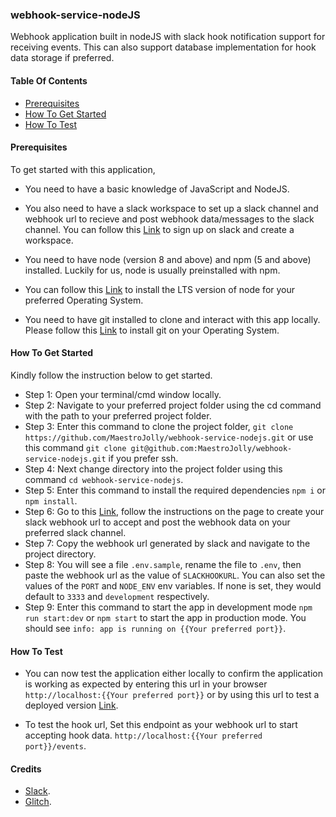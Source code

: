 ### webhook-service-nodeJS

Webhook application built in nodeJS with slack hook notification support for receiving events. This can also support database implementation for hook data storage if preferred.

#### Table Of Contents

- [Prerequisites](#prerequisites)
- [How To Get Started](#how-to-get-started)
- [How To Test](#how-to-test)

#### Prerequisites

To get started with this application,

- You need to have a basic knowledge of JavaScript and NodeJS.

- You also need to have a slack workspace to set up a slack channel and webhook url to recieve and post webhook data/messages to the slack channel. You can follow this [Link](https://slack.com/get-started#/create) to sign up on slack and create a workspace.

- You need to have node (version 8 and above) and npm (5 and above) installed. Luckily for us, node is usually preinstalled with npm.

- You can follow this [Link](https://nodejs.org/en/) to install the LTS version of node for your preferred Operating System.

- You need to have git installed to clone and interact with this app locally. Please follow this [Link](https://git-scm.com/) to install git on your Operating System.

#### How To Get Started

Kindly follow the instruction below to get started.

- Step 1: Open your terminal/cmd window locally.
- Step 2: Navigate to your preferred project folder using the cd command with the path to your preferred project folder.
- Step 3: Enter this command to clone the project folder, `git clone https://github.com/MaestroJolly/webhook-service-nodejs.git` or use this command `git clone git@github.com:MaestroJolly/webhook-service-nodejs.git` if you prefer ssh.
- Step 4: Next change directory into the project folder using this command `cd webhook-service-nodejs`.
- Step 5: Enter this command to install the required dependencies `npm i` or `npm install`.
- Step 6: Go to this [Link](https://api.slack.com/apps), follow the instructions on the page to create your slack webhook url to accept and post the webhook data on your preferred slack channel.
- Step 7: Copy the webhook url generated by slack and navigate to the project directory.
- Step 8: You will see a file `.env.sample`, rename the file to `.env`, then paste the webhook url as the value of `SLACKHOOKURL`. You can also set the values of the `PORT` and `NODE_ENV` env variables. If none is set, they would default to `3333` and `development` respectively.
- Step 9: Enter this command to start the app in development mode `npm run start:dev` or `npm start` to start the app in production mode. You should see `info: app is running on {{Your preferred port}}`.

#### How To Test

- You can now test the application either locally to confirm the application is working as expected by entering this url in your browser `http://localhost:{{Your preferred port}}` or by using this url to test a deployed version [Link](https://webhook-handler.glitch.me/).

- To test the hook url, Set this endpoint as your webhook url to start accepting hook data. `http://localhost:{{Your preferred port}}/events`.

#### Credits

- [Slack](https://slack.com).
- [Glitch](https://glitch.me).
